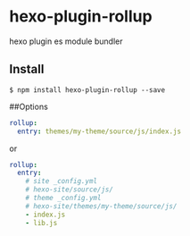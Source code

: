 # hexo-plugin-rollup
hexo plugin es module bundler

## Install
```
$ npm install hexo-plugin-rollup --save
```

##Options
```yaml
rollup:
  entry: themes/my-theme/source/js/index.js
```
or
```yaml
rollup:
  entry:
    # site _config.yml
    # hexo-site/source/js/
    # theme _config.yml
    # hexo-site/themes/my-theme/source/js/
    - index.js
    - lib.js
```